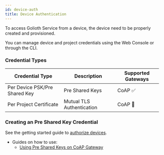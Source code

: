```yaml
---
id: device-auth
title: Device Authentication
---
```


To access Golioth Service from a device, the device need to be properly created and provisioned.

You can manage device and project credentials using the Web Console or through the CLI.

### Credential Types

| Credential Type               | Description               | Supported Gateways    |
| ----------------------------- | ------------------------- | --------------------- |
| Per Device PSK/Pre Shared Key | Pre Shared Keys           | CoAP ✅               |
| Per Project Certificate       | Mutual TLS Authentication | CoAP 🚧               |

### Creating an Pre Shared Key Credential

See the getting started guide to [authorize devices](/getting-started/3-commandline/6-authorize-devices.md).

- Guides on how to use:
  - [Using Pre Shared Keys on CoAP Gateway](/reference/protocols/coap/auth)
